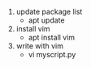 1. update package list
    - apt update
2. install vim
    - apt install vim
3. write with vim
    - vi myscript.py
